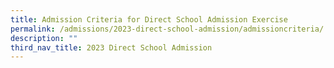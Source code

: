 ```yaml
---
title: Admission Criteria for Direct School Admission Exercise
permalink: /admissions/2023-direct-school-admission/admissioncriteria/
description: ""
third_nav_title: 2023 Direct School Admission
---
```

